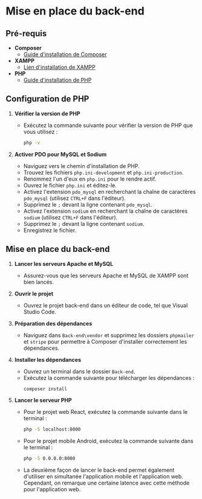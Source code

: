 # Mise en place du back-end

## Pré-requis

- **Composer**
  - [Guide d'installation de Composer](https://kinsta.com/blog/install-composer/)
- **XAMPP**
  - [Lien d'installation de XAMPP](https://www.apachefriends.org/fr/download.html)
- **PHP**
  - [Guide d'installation de PHP](https://kinsta.com/fr/blog/installer-php/)

## Configuration de PHP

1. **Vérifier la version de PHP**
   - Exécutez la commande suivante pour vérifier la version de PHP que vous utilisez :
     ```sh
     php -v
     ```

2. **Activer PDO pour MySQL et Sodium**
   - Naviguez vers le chemin d'installation de PHP.
   - Trouvez les fichiers `php.ini-development` et `php.ini-production`.
   - Renommez l'un d'eux en `php.ini` pour le rendre actif.
   - Ouvrez le fichier `php.ini` et éditez-le.
   - Activez l'extension `pdo_mysql` en recherchant la chaîne de caractères `pdo_mysql` (utilisez `CTRL+F` dans l'éditeur).
   - Supprimez le `;` devant la ligne contenant `pdo_mysql`.
   - Activez l'extension `sodium` en recherchant la chaîne de caractères `sodium` (utilisez `CTRL+F` dans l'éditeur).
   - Supprimez le `;` devant la ligne contenant `sodium`.
   - Enregistrez le fichier.

## Mise en place du back-end

1. **Lancer les serveurs Apache et MySQL**
   - Assurez-vous que les serveurs Apache et MySQL de XAMPP sont bien lancés.

2. **Ouvrir le projet**
   - Ouvrez le projet back-end dans un éditeur de code, tel que Visual Studio Code.

3. **Préparation des dépendances**
   - Naviguez dans `Back-end\vendor` et supprimez les dossiers `phpmailer` et `stripe` pour permettre à Composer d'installer correctement les dépendances.

4. **Installer les dépendances**
   - Ouvrez un terminal dans le dossier `Back-end`.
   - Exécutez la commande suivante pour télécharger les dépendances :
     ```sh
     composer install
     ```

5. **Lancer le serveur PHP**
   - Pour le projet web React, exécutez la commande suivante dans le terminal :
     ```sh
     php -S localhost:8000
     ```
   - Pour le projet mobile Android, exécutez la commande suivante dans le terminal :
     ```sh
     php -S 0.0.0.0:8000
     ```
   - La deuxième façon de lancer le back-end permet également d'utiliser en simultanée l'application mobile et l'application web. Cependant, on remarque une certaine latence avec cette méthode pour l'application web.
